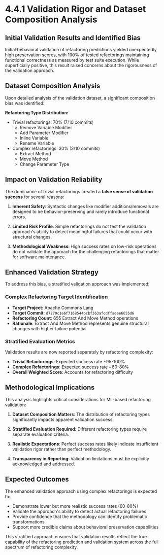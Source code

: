 # 4.4.1 Validation Rigor and Dataset Composition Analysis

## Initial Validation Results and Identified Bias

Initial behavioral validation of refactoring predictions yielded unexpectedly high preservation scores, with 100% of tested refactorings maintaining functional correctness as measured by test suite execution. While superficially positive, this result raised concerns about the rigorousness of the validation approach.

## Dataset Composition Analysis

Upon detailed analysis of the validation dataset, a significant composition bias was identified:

**Refactoring Type Distribution:**
- Trivial refactorings: 70% (7/10 commits)
  - Remove Variable Modifier
  - Add Parameter Modifier  
  - Inline Variable
  - Rename Variable
- Complex refactorings: 30% (3/10 commits)
  - Extract Method
  - Move Method
  - Change Parameter Type

## Impact on Validation Reliability

The dominance of trivial refactorings created a **false sense of validation success** for several reasons:

1. **Inherent Safety**: Syntactic changes like modifier additions/removals are designed to be behavior-preserving and rarely introduce functional errors.

2. **Limited Risk Profile**: Simple refactorings do not test the validation approach's ability to detect meaningful failures that could occur with structural changes.

3. **Methodological Weakness**: High success rates on low-risk operations do not validate the approach for the challenging refactorings that matter for software maintenance.

## Enhanced Validation Strategy

To address this bias, a stratified validation approach was implemented:

### Complex Refactoring Target Identification
- **Target Project**: Apache Commons Lang
- **Target Commit**: `d7279c1e6f7168544bcbf363afcdffaeee6655d6`
- **Refactoring Count**: 655 Extract And Move Method operations
- **Rationale**: Extract And Move Method represents genuine structural changes with higher failure potential

### Stratified Evaluation Metrics
Validation results are now reported separately by refactoring complexity:

- **Trivial Refactorings**: Expected success rate ~95-100%
- **Complex Refactorings**: Expected success rate ~60-80%
- **Overall Weighted Score**: Accounts for refactoring difficulty

## Methodological Implications

This analysis highlights critical considerations for ML-based refactoring validation:

1. **Dataset Composition Matters**: The distribution of refactoring types significantly impacts apparent validation success.

2. **Stratified Evaluation Required**: Different refactoring types require separate evaluation criteria.

3. **Realistic Expectations**: Perfect success rates likely indicate insufficient validation rigor rather than perfect methodology.

4. **Transparency in Reporting**: Validation limitations must be explicitly acknowledged and addressed.

## Expected Outcomes

The enhanced validation approach using complex refactorings is expected to:
- Demonstrate lower but more realistic success rates (60-80%)
- Validate the approach's ability to detect actual refactoring failures
- Provide confidence that the methodology can identify problematic transformations
- Support more credible claims about behavioral preservation capabilities

This stratified approach ensures that validation results reflect the true capability of the refactoring prediction and validation system across the full spectrum of refactoring complexity.
